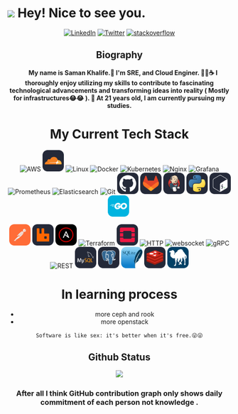 <h1><img src="https://emojis.slackmojis.com/emojis/images/1531849430/4246/blob-sunglasses.gif?1531849430" width="45"/> Hey! Nice to see you.</h1>


<div align="center">
 <a href="https://www.linkedin.com/in/saman-khalife/" target="_blank"><img alt="LinkedIn" src="https://img.shields.io/badge/linkedin-29146b?&style=for-the-badge&logo=linkedin&logoColor=white" /></a>  
 <a href="https://twitter.com/Saman_kh4" target="_blank"><img alt="Twitter" src="https://img.shields.io/badge/twitter-%231DA1F2.svg?&style=for-the-badge&logo=twitter&logoColor=white" /></a>  
 <a href="https://stackoverflow.com/users/16749263/saman-kh" target="_blank"><img alt="stackoverflow" src="https://img.shields.io/badge/stackoverflow-ff9900?&style=for-the-badge&logo=stackoverflow&logoColor=white" /></a> 

<!--  <a href="https://www.instagram.com/        /  " target="_blank"><img alt="Instagram" src="https://img.shields.io/badge/Instargam-e33811?&style=for-the-badge&logo=instagram&logoColor=white" /></a>
</div> -->

## Biography

<b>
&nbsp;&nbsp;&nbsp;&nbsp; My name is Saman Khalife.👋 I'm SRE, and Cloud Enginer. 🧑‍💻☕ I thoroughly enjoy utilizing my skills to contribute to fascinating technological advancements and transforming ideas into reality ( Mostly for infrastructures😂😂 ). 📖 At 21 years old, I am currently pursuing my studies.
</b> 



# My Current Tech Stack
<p align="center">
  <a>
   <img src="https://user-images.githubusercontent.com/25181517/183896132-54262f2e-6d98-41e3-8888-e40ab5a17326.png" width="48" title="AWS">
   <img src="https://github.com/tandpfun/skill-icons/blob/main/icons/Cloudflare-Dark.svg" width="48" title="Cloudflare">
   <img src="https://github.com/marwin1991/profile-technology-icons/assets/76662862/2481dc48-be6b-4ebb-9e8c-3b957efe69fa" width="48" title="Linux">
   <img src="https://user-images.githubusercontent.com/25181517/117207330-263ba280-adf4-11eb-9b97-0ac5b40bc3be.png" width="48" title="Docker">
   <img src="https://user-images.githubusercontent.com/25181517/182534006-037f08b5-8e7b-4e5f-96b6-5d2a5558fa85.png" width="48" title="Kubernetes">
   <img src="https://user-images.githubusercontent.com/25181517/183345125-9a7cd2e6-6ad6-436f-8490-44c903bef84c.png" width="48" title="Nginx">
   <img src="https://user-images.githubusercontent.com/25181517/182534075-4962068b-4407-46c2-ac67-ddcb86af30cc.png" width="48" title="Grafana">
   <img src="https://user-images.githubusercontent.com/25181517/182534182-c510199a-7a4d-4084-96e3-e3db2251bbce.png" width="48" title="Prometheus">
   <img src="https://user-images.githubusercontent.com/25181517/183569191-f32cdf03-673f-4ae3-809b-3a8b376bb8a2.png" width="48" title="Elasticsearch">
   <img src="https://user-images.githubusercontent.com/25181517/192108372-f71d70ac-7ae6-4c0d-8395-51d8870c2ef0.png" width="48" title="Git">
   <img src="https://github.com/tandpfun/skill-icons/blob/main/icons/Github-Dark.svg" width="48" title="Github">
   <img src="https://github.com/tandpfun/skill-icons/blob/main/icons/GitLab-Dark.svg" width="48" title="GitLab">
   <img src="https://github.com/tandpfun/skill-icons/blob/main/icons/Jenkins-Dark.svg" width="48" title="Jenkins">
   <img src="https://github.com/tandpfun/skill-icons/blob/main/icons/Python-Dark.svg" width="48"  title="Python">
   <img src="https://github.com/tandpfun/skill-icons/blob/main/icons/Bash-Dark.svg" width="48" title="bash">
   <img src="https://github.com/tandpfun/skill-icons/blob/main/icons/GoLang.svg" width="48" title="GoLang">
   <img src="" width="48" title="">
 </a>
</p>


<!-- https://github.com/tandpfun/skill-icons/blob/main/icons/Rust.svg -->
<!--    <img src="https://user-images.githubusercontent.com/25181517/192107004-2d2fff80-d207-4916-8a3e-130fee5ee495.png" width="48" title="kafka"> -->



<p align="center">
  <a>
   <img src="https://github.com/tandpfun/skill-icons/blob/main/icons/Postman.svg" width="48" title="Postman">
   <img src="https://github.com/tandpfun/skill-icons/blob/main/icons/RabbitMQ-Dark.svg" width="48" title="">
   <img src="https://github.com/tandpfun/skill-icons/blob/main/icons/Ansible.svg" width="48" title="ansible">
   <img src="https://user-images.githubusercontent.com/25181517/183345121-36788a6e-5462-424a-be67-af1ebeda79a2.png" width="48" title="Terraform">
   <img src="https://github.com/tandpfun/skill-icons/blob/main/icons/OpenStack-Dark.svg" width="48" title="OpenStack">
   <img src="https://user-images.githubusercontent.com/25181517/192107854-765620d7-f909-4953-a6da-36e1ef69eea6.png" width="48" title="HTTP">
   <img src="https://user-images.githubusercontent.com/25181517/187070862-03888f18-2e63-4332-95fb-3ba4f2708e59.png" width="48" title="websocket	">
   <img src="https://user-images.githubusercontent.com/25181517/192107855-e669c777-9172-49c5-b7e0-404e29df0fee.png" width="48" title="gRPC">
   <img src="https://user-images.githubusercontent.com/25181517/192107858-fe19f043-c502-4009-8c47-476fc89718ad.png" width="48" title="REST">
   <img src="https://github.com/tandpfun/skill-icons/blob/main/icons/MySQL-Dark.svg" width="48" title="MySQL">
   <img src="https://github.com/tandpfun/skill-icons/blob/main/icons/PostgreSQL-Dark.svg" width="48" title="PostgreSQL">
   <img src="https://github.com/tandpfun/skill-icons/blob/main/icons/SQLite.svg" width="48" title="SQLite">
   <img src="https://github.com/tandpfun/skill-icons/blob/main/icons/Redis-Dark.svg" width="48" title="Redis">
   <img src="https://github.com/tandpfun/skill-icons/blob/main/icons/Perl.svg" width="48" title="Perl">
  </a>
</p>

<h4 align="center">



# In learning process

* more ceph and rook
* more openstack

```
Software is like sex: it's better when it's free.😜😜
```

</h4>




## Github Status

<div align="center">
    <a href="https://github.com/SamanKhalife" title="Go to Source">
      <img width=400 src="https://github-readme-stats.vercel.app/api?username=SamanKhalife&show_icons=true&theme=dark&hide_border=true" />
    </a>
</div>



### After all I think GitHub contribution graph only shows daily commitment of each person not knowledge .
